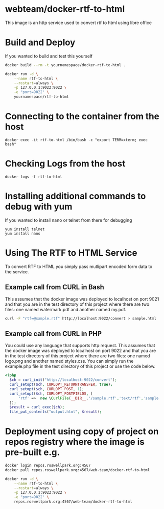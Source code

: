 webteam/docker-rtf-to-html
========================

This image is an http service used to convert rtf to html using libre office

# Build and Deploy

If you wanted to build and test this yourself

```bash
docker build --rm -t yournamespace/docker-rtf-to-html .

docker run -d \
    --name rtf-to-html \
    --restart=always \
    -p 127.0.0.1:9022:9022 \
    -e "port=9022" \
    yournamespace/rtf-to-html
```

# Connecting to the container from the host

```
docker exec -it rtf-to-html /bin/bash -c "export TERM=xterm; exec bash"
```

# Checking Logs from the host

```
docker logs -f rtf-to-html
```

# Installing additional commands to debug with yum
If you wanted to install nano or telnet from there for debugging
```
yum install telnet
yum install nano
```

# Using The RTF to HTML Service
To convert RTF to HTML you simply pass mutlipart encoded form data to the service.


## Example call from CURL in Bash
This assumes that the docker image was deployed to localhost on port 9021 and that you are in the test directory of this project where there are two files: one named watermark.pdf and another named my.pdf.

```bash
curl -F "rtf=@sample.rtf" http://localhost:9022/convert > sample.html

```

## Example call from CURL in PHP
You could use any language that supports http request. This assumes that the docker image was deployed to localhost on port 9022 and that you are in the test directory of this project where there are two files: one named logo.png and another named styles.css. You can simply run the example.php file in the test directory of this project or use the code below.

```php
<?php
  $ch = curl_init("http://localhost:9022/convert");
  curl_setopt($ch, CURLOPT_RETURNTRANSFER, true);
  curl_setopt($ch, CURLOPT_POST, 1);
  curl_setopt($ch, CURLOPT_POSTFIELDS, [
      'rtf' =>  new \CurlFile(__DIR__.'/sample.rtf','text/rtf','sample.rtf')
  ]);
  $result = curl_exec($ch);
  file_put_contents("output.html", $result);
```

# Deployment using copy of project on repos registry where the image is pre-built e.g.

```bash
docker login repos.roswellpark.org:4567
docker pull repos.roswellpark.org:4567/web-team/docker-rtf-to-html

docker run -d \
    --name rtf-to-html \
    --restart=always \
    -p 127.0.0.1:9022:9022 \
    -e "port=9022" \
    repos.roswellpark.org:4567/web-team/docker-rtf-to-html
```
